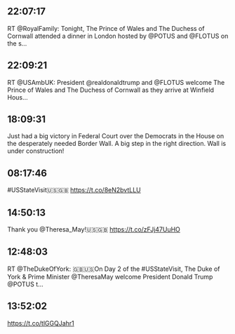 ## 22:07:17
RT @RoyalFamily: Tonight, The Prince of Wales and The Duchess of Cornwall attended a dinner in London hosted by @POTUS and @FLOTUS on the s…
## 22:09:21
RT @USAmbUK: President @realdonaldtrump and @FLOTUS welcome The Prince of Wales and The Duchess of Cornwall as they arrive at Winfield Hous…
## 18:09:31
Just had a big victory in Federal Court over the Democrats in the House on the desperately needed Border Wall. A big step in the right direction. Wall is under construction!
## 08:17:46
#USStateVisit🇺🇸🇬🇧 https://t.co/8eN2bvtLLU
## 14:50:13
Thank you @Theresa_May!🇺🇸🇬🇧 https://t.co/zFJj47UuHO
## 12:48:03
RT @TheDukeOfYork: 🇬🇧🇺🇸On Day 2 of the #USStateVisit, The Duke of York &amp; Prime Minister @TheresaMay welcome President Donald Trump @POTUS t…
## 13:52:02
https://t.co/tlGGQJahr1
